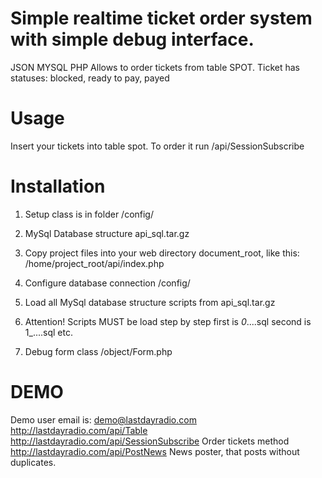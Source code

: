# Simple realtime ticket order system with simple debug interface.

JSON MYSQL PHP
Allows to order tickets from table SPOT.
Ticket has statuses: blocked, ready to pay, payed

# Usage
Insert your tickets into table spot.
To order it run /api/SessionSubscribe


# Installation
1) Setup class is in folder /config/
2) MySql Database structure  api_sql.tar.gz


3) Copy project files into your web directory document_root, like this: /home/project_root/api/index.php
4) Configure database connection /config/
5) Load all MySql database structure scripts from  api_sql.tar.gz
6) Attention! Scripts MUST be load step by step first is _0_....sql   second is 1_....sql  etc.
7) Debug form class /object/Form.php
# DEMO
Demo user email is: demo@lastdayradio.com
http://lastdayradio.com/api/Table
http://lastdayradio.com/api/SessionSubscribe
Order tickets method
http://lastdayradio.com/api/PostNews
News poster, that posts without duplicates. 
